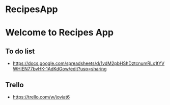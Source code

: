 # RecipesApp

# Welcome to Recipes App

## To do list

- https://docs.google.com/spreadsheets/d/1vdM2pbHShDztcnumRLx1tYVWHlEN77bvHK-1AdKdGow/edit?usp=sharing

## Trello

- https://trello.com/w/joviat6
